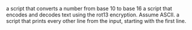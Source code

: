 a script that converts a number from base 10 to base 16
a script that encodes and decodes text using the rot13 encryption. Assume ASCII.
a script that prints every other line from the input, starting with the first line.
